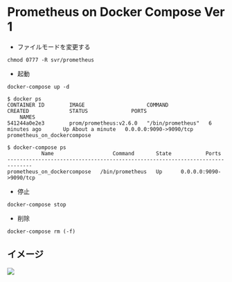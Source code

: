 # Prometheus on Docker Compose Ver 1

+ ファイルモードを変更する

```
chmod 0777 -R svr/prometheus
```

+ 起動

```
docker-compose up -d
```

```
$ docker ps
CONTAINER ID        IMAGE                    COMMAND             CREATED             STATUS              PORTS                
    NAMES
541244a0e2e3        prom/prometheus:v2.6.0   "/bin/prometheus"   6 minutes ago       Up About a minute   0.0.0.0:9090->9090/tcp   prometheus_on_dockercompose
```
```
$ docker-compose ps
           Name                   Command       State           Ports         
------------------------------------------------------------------------------
prometheus_on_dockercompose   /bin/prometheus   Up      0.0.0.0:9090->9090/tcp      
```

+ 停止

```
docker-compose stop
```

+ 削除

```
docker-compose rm (-f)
```


## イメージ

![](https://docs.google.com/drawings/d/e/2PACX-1vRg7a78VqSl9cPP7OfUyEoS75M0mfncgP71qLVe-pytVQFIFGIiR2P0vU3Y6H0ffN-7QBAbph4Bg4Zw/pub?w=364&h=337)
